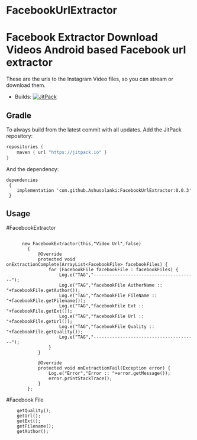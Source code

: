 # FacebookUrlExtractor

Facebook Extractor Download Videos
Android based Facebook url extractor
=======================================================

These are the urls to the Instagram Video files, so you can stream or download them.

* Builds: [![JitPack](https://jitpack.io/v/Ashusolanki/FacebookUrlExtractor.svg)](https://jitpack.io/#Ashusolanki/FacebookUrlExtractor)

## Gradle

To always build from the latest commit with all updates. Add the JitPack repository:

```java
repositories {
    maven { url "https://jitpack.io" }
}
```

And the dependency:

```
dependencies 
 {
    implementation 'com.github.Ashusolanki:FacebookUrlExtractor:0.0.3'
 }
```  

## Usage

#FacebookExtractor
```

      new FacebookExtractor(this,"Video Url",false)
        {
            @Override
            protected void onExtractionComplete(ArrayList<FacebookFile> facebookFiles) {
                for (FacebookFile facebookFile : facebookFiles) {
                    Log.e("TAG","---------------------------------------");
                    Log.e("TAG","facebookFile AutherName :: "+facebookFile.getAuthor());
                    Log.e("TAG","facebookFile FileName :: "+facebookFile.getFilename());
                    Log.e("TAG","facebookFile Ext :: "+facebookFile.getExt());
                    Log.e("TAG","facebookFile Url :: "+facebookFile.getUrl());
                    Log.e("TAG","facebookFile Quality :: "+facebookFile.getQuality());
                    Log.e("TAG","---------------------------------------");
                }
            }

            @Override
            protected void onExtractionFail(Exception error) {
                Log.e("Error","Error :: "+error.getMessage());
                error.printStackTrace();
            }
        };

```

#Facebook File
```
    getQuality();
    getUrl();
    getExt();
    getFilename();
    getAuthor();

```

